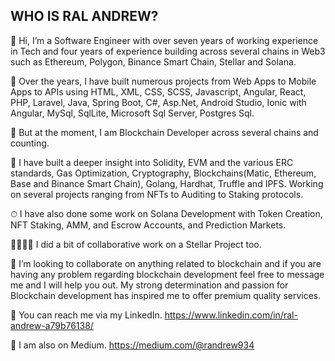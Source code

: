  <h2>WHO IS RAL ANDREW?</h2>

👋 Hi, I’m a Software Engineer with over seven years of working experience in Tech and four years of experience building across several chains in Web3 such as Ethereum, Polygon, Binance Smart Chain, Stellar and Solana.

🧧 Over the years, I have built numerous projects from Web Apps to Mobile Apps to APIs using HTML, XML, CSS, SCSS, Javascript, Angular, React, PHP, Laravel, Java, 
   Spring Boot, C#, Asp.Net, Android Studio, Ionic with Angular, MySql, SqlLite, Microsoft Sql Server, Postgres Sql.

 🤵  But at the moment, I am Blockchain Developer across several chains and counting.
   
👀 I have built a deeper insight into Solidity, EVM and the various ERC standards, Gas Optimization, Cryptography, Blockchains(Matic, Ethereum, Base and Binance Smart Chain), Golang, Hardhat, Truffle and IPFS. 
    Working on several projects ranging from NFTs to Auditing to Staking protocols.

⏱ I have also done some work on Solana Development with Token Creation, NFT Staking, AMM, and Escrow Accounts, and Prediction Markets. 

🫱🏾‍🫲🏾 I did a bit of collaborative work on a Stellar Project too.

💞️ I’m looking to collaborate on anything related to blockchain and if you are having any problem regarding blockchain development feel free to message me and I will help you out. My strong determination and 
    passion for Blockchain development has inspired me to offer premium quality services.

📣 You can reach me via my LinkedIn. https://www.linkedin.com/in/ral-andrew-a79b76138/

📰 I am also on Medium. https://medium.com/@randrew934
